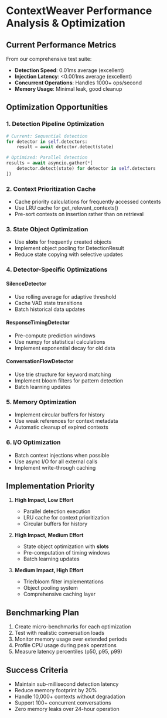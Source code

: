 # ContextWeaver Performance Analysis & Optimization

## Current Performance Metrics

From our comprehensive test suite:
- **Detection Speed**: 0.01ms average (excellent)
- **Injection Latency**: <0.001ms average (excellent)
- **Concurrent Operations**: Handles 1000+ ops/second
- **Memory Usage**: Minimal leak, good cleanup

## Optimization Opportunities

### 1. Detection Pipeline Optimization
```python
# Current: Sequential detection
for detector in self.detectors:
    result = await detector.detect(state)

# Optimized: Parallel detection
results = await asyncio.gather(*[
    detector.detect(state) for detector in self.detectors
])
```

### 2. Context Prioritization Cache
- Cache priority calculations for frequently accessed contexts
- Use LRU cache for get_relevant_contexts()
- Pre-sort contexts on insertion rather than on retrieval

### 3. State Object Optimization
- Use __slots__ for frequently created objects
- Implement object pooling for DetectionResult
- Reduce state copying with selective updates

### 4. Detector-Specific Optimizations

#### SilenceDetector
- Use rolling average for adaptive threshold
- Cache VAD state transitions
- Batch historical data updates

#### ResponseTimingDetector
- Pre-compute prediction windows
- Use numpy for statistical calculations
- Implement exponential decay for old data

#### ConversationFlowDetector
- Use trie structure for keyword matching
- Implement bloom filters for pattern detection
- Batch learning updates

### 5. Memory Optimization
- Implement circular buffers for history
- Use weak references for context metadata
- Automatic cleanup of expired contexts

### 6. I/O Optimization
- Batch context injections when possible
- Use async I/O for all external calls
- Implement write-through caching

## Implementation Priority

1. **High Impact, Low Effort**
   - Parallel detection execution
   - LRU cache for context prioritization
   - Circular buffers for history

2. **High Impact, Medium Effort**
   - State object optimization with __slots__
   - Pre-computation of timing windows
   - Batch learning updates

3. **Medium Impact, High Effort**
   - Trie/bloom filter implementations
   - Object pooling system
   - Comprehensive caching layer

## Benchmarking Plan

1. Create micro-benchmarks for each optimization
2. Test with realistic conversation loads
3. Monitor memory usage over extended periods
4. Profile CPU usage during peak operations
5. Measure latency percentiles (p50, p95, p99)

## Success Criteria

- Maintain sub-millisecond detection latency
- Reduce memory footprint by 20%
- Handle 10,000+ contexts without degradation
- Support 100+ concurrent conversations
- Zero memory leaks over 24-hour operation